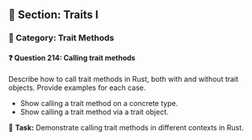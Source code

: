 ## 📘 Section: Traits I  
### 🔹 Category: Trait Methods  
#### ❓ Question 214: Calling trait methods

Describe how to call trait methods in Rust, both with and without trait objects. Provide examples for each case.

- Show calling a trait method on a concrete type.
- Show calling a trait method via a trait object.

🔧 **Task:** Demonstrate calling trait methods in different contexts in Rust.
